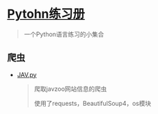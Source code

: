 # [Pytohn练习册](https://github.com/zihunyeyu/pythonpractice#pytohn%E7%BB%83%E4%B9%A0%E5%86%8C)

> 一个Python语言练习的小集合

## 爬虫

- [JAV.py](https://github.com/zihunyeyu/pythonpractice/blob/master/JAV.py)

  > 爬取javzoo网站信息的爬虫
  >
  > 使用了requests，BeautifulSoup4，os模块